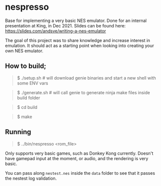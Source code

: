# nespresso
Base for  implementing a very basic NES emulator. Done for an internal presentation at King, in Dec 2021. Slides can be found here: https://slides.com/andsve/writing-a-nes-emulator

The goal of this project was to share knowledge and increase interest in emulation. It should act as a starting point when looking into creating your own NES emulator.

## How to build;
> $ ./setup.sh # will download genie binaries and start a new shell with some ENV vars

> $ ./generate.sh # will call genie to generate ninja make files inside build folder

> $ cd build

> $ make

## Running
> $ ../bin/nespresso <rom_file>

Only supports very basic games, such as Donkey Kong currently. Doesn't have gamepad input at the moment, or audio, and the rendering is very basic.

You can pass along `nestest.nes` inside the `data` folder to see that it passes the nestest log validation.
